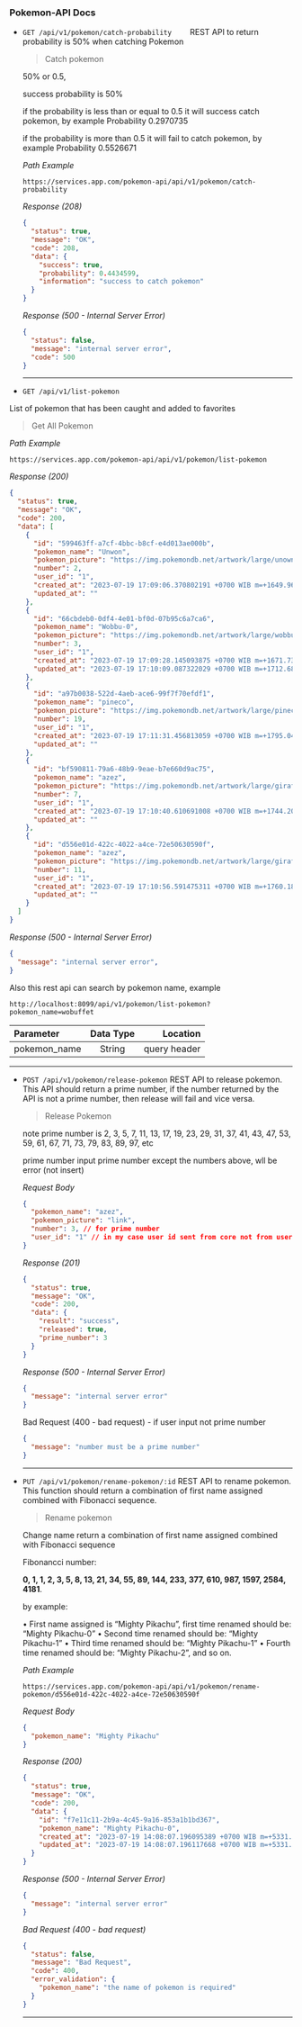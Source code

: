 ### Pokemon-API Docs


- `GET /api/v1/pokemon/catch-probability	`
  REST API to return probability is 50% when catching Pokemon

  > Catch pokemon

  50% or 0.5, 

  success probability is 50% 

  if the probability is less than or equal to 0.5 it will success catch pokemon, by example Probability 0.2970735
  
  if the probability is more than 0.5 it will fail to catch pokemon, by example Probability 0.5526671

  

  _Path Example_
  
  ```
  https://services.app.com/pokemon-api/api/v1/pokemon/catch-probability
  ```
  
  _Response (208)_
  
  ```json
  {
    "status": true,
    "message": "OK",
    "code": 208,
    "data": {
      "success": true,
      "probability": 0.4434599,
      "information": "success to catch pokemon"
    }
  }
  ```
  
  _Response (500 - Internal Server Error)_
  
  ```json
  {
    "status": false,
    "message": "internal server error",
    "code": 500
  }
  ```
  
  ---
  
-  `GET /api/v1/list-pokemon	`

  List of pokemon that has been caught and added to favorites

  > Get All Pokemon 

  

  _Path Example_

  ```
  https://services.app.com/pokemon-api/api/v1/pokemon/list-pokemon
  ```

  _Response (200)_

  ```json
  {
    "status": true,
    "message": "OK",
    "code": 200,
    "data": [
      {
        "id": "599463ff-a7cf-4bbc-b8cf-e4d013ae000b",
        "pokemon_name": "Unwon",
        "pokemon_picture": "https://img.pokemondb.net/artwork/large/unown.jpg",
        "number": 2,
        "user_id": "1",
        "created_at": "2023-07-19 17:09:06.370802191 +0700 WIB m=+1649.963860158",
        "updated_at": ""
      },
      {
        "id": "66cbdeb0-0df4-4e01-bf0d-07b95c6a7ca6",
        "pokemon_name": "Wobbu-0",
        "pokemon_picture": "https://img.pokemondb.net/artwork/large/wobbuffet.jpg",
        "number": 3,
        "user_id": "1",
        "created_at": "2023-07-19 17:09:28.145093875 +0700 WIB m=+1671.738151353",
        "updated_at": "2023-07-19 17:10:09.087322029 +0700 WIB m=+1712.680379926"
      },
      {
        "id": "a97b0038-522d-4aeb-ace6-99f7f70efdf1",
        "pokemon_name": "pineco",
        "pokemon_picture": "https://img.pokemondb.net/artwork/large/pineco.jpg",
        "number": 19,
        "user_id": "1",
        "created_at": "2023-07-19 17:11:31.456813059 +0700 WIB m=+1795.049871026",
        "updated_at": ""
      },
      {
        "id": "bf590811-79a6-48b9-9eae-b7e660d9ac75",
        "pokemon_name": "azez",
        "pokemon_picture": "https://img.pokemondb.net/artwork/large/girafarig.jpg",
        "number": 7,
        "user_id": "1",
        "created_at": "2023-07-19 17:10:40.610691008 +0700 WIB m=+1744.203748974",
        "updated_at": ""
      },
      {
        "id": "d556e01d-422c-4022-a4ce-72e50630590f",
        "pokemon_name": "azez",
        "pokemon_picture": "https://img.pokemondb.net/artwork/large/girafarig.jpg",
        "number": 11,
        "user_id": "1",
        "created_at": "2023-07-19 17:10:56.591475311 +0700 WIB m=+1760.184533697",
        "updated_at": ""
      }
    ]
  }
  ```
  
  _Response (500 - Internal Server Error)_
  
  ```json
  {
    "message": "internal server error",
  }
  ```
  
  Also this rest api can search by pokemon name, example

  ```jso
  http://localhost:8099/api/v1/pokemon/list-pokemon?pokemon_name=wobuffet
  ```
  
  
  | Parameter    | Data Type |     Location |
  | :----------- | :-------: | -----------: |
  | pokemon_name |  String   | query header |
  
  
  ---
  
- `POST /api/v1/pokemon/release-pokemon`
  REST API to release pokemon. This API should return a prime number, if the number returned by the API is not a prime number, then release will fail and vice versa.

  > Release Pokemon

  

  note prime number is 2, 3, 5, 7, 11, 13, 17, 19, 23, 29, 31, 37, 41, 43, 47, 53, 59, 61, 67, 71, 73, 79, 83, 89, 97, etc

  prime number input prime number except the numbers above, wll be error (not insert)
  
  
  
  _Request Body_
  
  ```json
  {
  	"pokemon_name": "azez",
  	"pokemon_picture": "link",
  	"number": 3, // for prime number
  	"user_id": "1" // in my case user id sent from core not from user
  }
  ```
  
  _Response (201)_
  
  ```json
  {
    "status": true,
    "message": "OK",
    "code": 200,
    "data": {
      "result": "success",
      "released": true,
      "prime_number": 3
    }
  }
  ```
  
  _Response (500 - Internal Server Error)_
  
  ```json
  {
    "message": "internal server error"
  }
  ```
  
  Bad Request (400 - bad request) - if user input not prime number
  
  ```json
  {
    "message": "number must be a prime number"
  }
  ```
  
  ---
  
  
  
- `PUT /api/v1/pokemon/rename-pokemon/:id`
  REST API to rename pokemon. This function should return a combination of first name assigned combined
  with Fibonacci sequence.
  
  > Rename pokemon
  
  
  
  Change name return a combination of first name assigned combined with Fibonacci sequence
  
  Fibonancci number:
  
   **0, 1, 1, 2, 3, 5, 8, 13, 21, 34, 55, 89, 144, 233, 377, 610, 987, 1597, 2584, 4181**.
  
  
  
  by example:
  
  • First name assigned is “Mighty Pikachu”, first time renamed should be: “Mighty Pikachu-0”
  • Second time renamed should be: “Mighty Pikachu-1”
  • Third time renamed should be: “Mighty Pikachu-1”
  • Fourth time renamed should be: “Mighty Pikachu-2”, and so on.
  
  
  
  _Path Example_
  
  ```
  https://services.app.com/pokemon-api/api/v1/pokemon/rename-pokemon/d556e01d-422c-4022-a4ce-72e50630590f
  ```
  
  _Request Body_
  
  ```json
  {
  	"pokemon_name": "Mighty Pikachu"
  }
  ```
  
  _Response (200)_
  
  ```json
  {
    "status": true,
    "message": "OK",
    "code": 200,
    "data": {
      "id": "f7e11c11-2b9a-4c45-9a16-853a1b1bd367",
      "pokemon_name": "Mighty Pikachu-0",
      "created_at": "2023-07-19 14:08:07.196095389 +0700 WIB m=+5331.265260785",
      "updated_at": "2023-07-19 14:08:07.196117668 +0700 WIB m=+5331.265283064"
    }
  }
  ```
  
  _Response (500 - Internal Server Error)_
  
  ```json
  {
    "message": "internal server error"
  }
  ```
  
   _Bad Request (400 - bad request)_
  
  ```json
  {
    "status": false,
    "message": "Bad Request",
    "code": 400,
    "error_validation": {
      "pokemon_name": "the name of pokemon is required"
    }
  }
  ```
  
  ---
  
  



  

